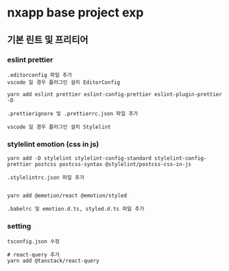 # nxapp base project exp

## 기본 린트 및 프리티어

### eslint prettier

```
.editorconfig 파일 추가
vscode 일 경우 플러그인 설치 EditorConfig

yarn add eslint prettier eslint-config-prettier eslint-plugin-prettier -D

.prettierignore 및 .prettierrc.json 파일 추가

vscode 일 경우 플러그인 설치 Stylelint

```

### stylelint emotion (css in js)

```
yarn add -D stylelint stylelint-config-standard stylelint-config-prettier postcss postcss-syntax @stylelint/postcss-css-in-js

.stylelintrc.json 파일 추가


yarn add @emotion/react @emotion/styled

.babelrc 및 emotion.d.ts, styled.d.ts 파일 추가
```

### setting

```
tsconfig.json 수정

# react-query 추가
yarn add @tanstack/react-query

```
